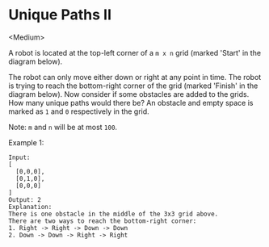 # Unique Paths II

\<Medium>

A robot is located at the top-left corner of a `m x n` grid (marked 'Start' in
the diagram below).

The robot can only move either down or right at any point in time. The robot is
trying to reach the bottom-right corner of the grid (marked 'Finish' in the
diagram below). Now consider if some obstacles are added to the grids. How many
unique paths would there be? An obstacle and empty space is marked as `1` and
`0` respectively in the grid.

Note: `m` and `n` will be at most `100`.

Example 1:

```
Input:
[
  [0,0,0],
  [0,1,0],
  [0,0,0]
]
Output: 2
Explanation:
There is one obstacle in the middle of the 3x3 grid above.
There are two ways to reach the bottom-right corner:
1. Right -> Right -> Down -> Down
2. Down -> Down -> Right -> Right
```
